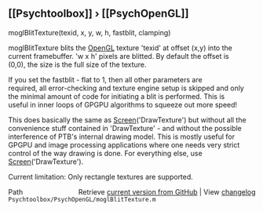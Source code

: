 ## [[Psychtoolbox]] &#8250; [[PsychOpenGL]]

moglBlitTexture(texid, x, y, w, h, fastblit, clamping)  
  
moglBlitTexture blits the [OpenGL](OpenGL) texture 'texid' at offset (x,y) into the  
current framebuffer. 'w x h' pixels are blitted. By default the offset is  
(0,0), the size is the full size of the texture.  
  
If you set the fastblit - flat to 1, then all other parameters are  
required, all error-checking and texture engine setup is skipped and only  
the minimal amount of code for initiating a blit is performed. This is  
useful in inner loops of GPGPU algorithms to squeeze out more speed!  
  
This does basically the same as [Screen](Screen)('DrawTexture') but without all the  
convenience stuff contained in 'DrawTexture' - and without the possible  
interference of PTB's internal drawing model. This is mostly useful for  
GPGPU and image processing applications where one needs very strict  
control of the way drawing is done. For everything else, use  
[Screen](Screen)('DrawTexture').  
  
Current limitation: Only rectangle textures are supported.  




<div class="code_header" style="text-align:right;">
  <span style="float:left;">Path&nbsp;&nbsp;</span> <span class="counter">Retrieve <a href=
  "https://raw.github.com/Psychtoolbox-3/Psychtoolbox-3/beta/Psychtoolbox/PsychOpenGL/moglBlitTexture.m">current version from GitHub</a> | View <a href=
  "https://github.com/Psychtoolbox-3/Psychtoolbox-3/commits/beta/Psychtoolbox/PsychOpenGL/moglBlitTexture.m">changelog</a></span>
</div>
<div class="code">
  <code>Psychtoolbox/PsychOpenGL/moglBlitTexture.m</code>
</div>

